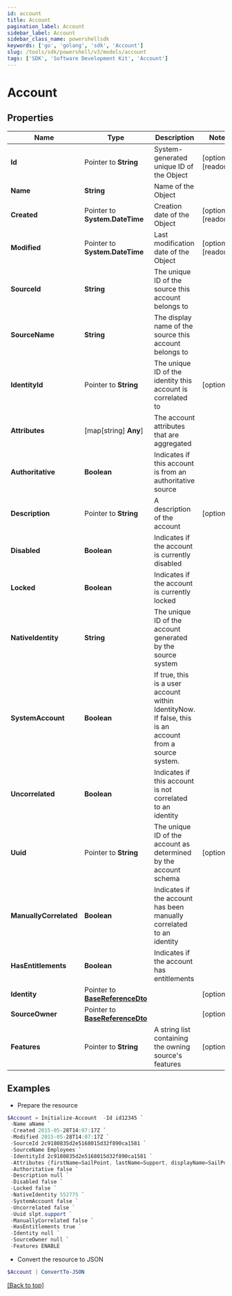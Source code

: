 ```yaml
---
id: account
title: Account
pagination_label: Account
sidebar_label: Account
sidebar_class_name: powershellsdk
keywords: ['go', 'golang', 'sdk', 'Account'] 
slug: /tools/sdk/powershell/v3/models/account
tags: ['SDK', 'Software Development Kit', 'Account']
---
```



# Account

## Properties

Name | Type | Description | Notes
------------ | ------------- | ------------- | -------------
**Id** |  Pointer to **String** | System-generated unique ID of the Object | [optional] [readonly] 
**Name** |  **String** | Name of the Object | 
**Created** |  Pointer to **System.DateTime** | Creation date of the Object | [optional] [readonly] 
**Modified** |  Pointer to **System.DateTime** | Last modification date of the Object | [optional] [readonly] 
**SourceId** |  **String** | The unique ID of the source this account belongs to | 
**SourceName** |  **String** | The display name of the source this account belongs to | 
**IdentityId** |  Pointer to **String** | The unique ID of the identity this account is correlated to | [optional] 
**Attributes** |  [map[string] **Any**] | The account attributes that are aggregated | 
**Authoritative** |  **Boolean** | Indicates if this account is from an authoritative source | 
**Description** |  Pointer to **String** | A description of the account | [optional] 
**Disabled** |  **Boolean** | Indicates if the account is currently disabled | 
**Locked** |  **Boolean** | Indicates if the account is currently locked | 
**NativeIdentity** |  **String** | The unique ID of the account generated by the source system | 
**SystemAccount** |  **Boolean** | If true, this is a user account within IdentityNow.  If false, this is an account from a source system. | 
**Uncorrelated** |  **Boolean** | Indicates if this account is not correlated to an identity | 
**Uuid** |  Pointer to **String** | The unique ID of the account as determined by the account schema | [optional] 
**ManuallyCorrelated** |  **Boolean** | Indicates if the account has been manually correlated to an identity | 
**HasEntitlements** |  **Boolean** | Indicates if the account has entitlements | 
**Identity** |  Pointer to [**BaseReferenceDto**](base-reference-dto) |  | [optional] 
**SourceOwner** |  Pointer to [**BaseReferenceDto**](base-reference-dto) |  | [optional] 
**Features** |  Pointer to **String** | A string list containing the owning source&#39;s features | [optional] 

## Examples

- Prepare the resource
```powershell
$Account = Initialize-Account  -Id id12345 `
 -Name aName `
 -Created 2015-05-28T14:07:17Z `
 -Modified 2015-05-28T14:07:17Z `
 -SourceId 2c9180835d2e5168015d32f890ca1581 `
 -SourceName Employees `
 -IdentityId 2c9180835d2e5168015d32f890ca1581 `
 -Attributes {firstName=SailPoint, lastName=Support, displayName=SailPoint Support} `
 -Authoritative false `
 -Description null `
 -Disabled false `
 -Locked false `
 -NativeIdentity 552775 `
 -SystemAccount false `
 -Uncorrelated false `
 -Uuid slpt.support `
 -ManuallyCorrelated false `
 -HasEntitlements true `
 -Identity null `
 -SourceOwner null `
 -Features ENABLE
```

- Convert the resource to JSON
```powershell
$Account | ConvertTo-JSON
```


[[Back to top]](#) 

